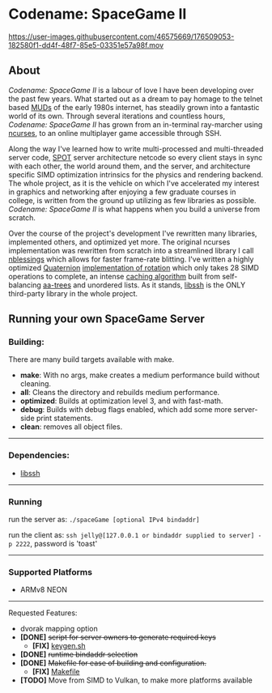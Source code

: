 # Codename: SpaceGame II

https://user-images.githubusercontent.com/46575669/176509053-182580f1-dd4f-48f7-85e5-03351e57a98f.mov

## About

*Codename: SpaceGame II* is a labour of love I have been developing over the past few years. What started out as a dream to pay homage to the telnet based [MUDs](https://en.wikipedia.org/wiki/MUD) of the early 1980s internet, has steadily grown into a fantastic world of its own. Through several iterations and countless hours, *Codename: SpaceGame II* has grown from an in-terminal ray-marcher using [ncurses](https://invisible-island.net/ncurses/ncurses.html), to an online multiplayer game accessible through SSH.

Along the way I've learned how to write multi-processed and multi-threaded server code, [SPOT](https://en.wikipedia.org/wiki/Single_source_of_truth) server architecture netcode so every client stays in sync with each other, the world around them, and the server, and architecture specific SIMD optimization intrinsics for the physics and rendering backend. The whole project, as it is the vehicle on which I've accelerated my interest in graphics and networking after enjoying a few graduate courses in college, is written from the ground up utilizing as few libraries as possible. *Codename: SpaceGame II* is what happens when you build a universe from scratch.

Over the course of the project's development I've rewritten many libraries, implemented others, and optimized yet more. The original ncurses implementation was rewritten from scratch into a streamlined library I call [nblessings](nblessings) which allows for faster frame-rate blitting. I've written a highly optimized [Quaternion](https://en.wikipedia.org/wiki/Quaternion) [implementation of rotation](math/vector_3d.h) which only takes 28 SIMD operations to complete, an intense [caching algorithm](world) built from self-balancing [aa-trees](https://en.wikipedia.org/wiki/AA_tree) and unordered lists. As it stands, [libssh](https://www.libssh.org/) is the ONLY third-party library in the whole project.


## Running your own SpaceGame Server

### Building:

There are many build targets available with make.

- **make**: With no args, make creates a medium performance build without cleaning.
- **all**: Cleans the directory and rebuilds medium performance.
- **optimized**: Builds at optimization level 3, and with fast-math.
- **debug**: Builds with debug flags enabled, which add some more server-side print statements.
- **clean**: removes all object files.

---

### Dependencies:

- [libssh](https://www.libssh.org/)

---

### Running

run the server as: `./spaceGame [optional IPv4 bindaddr]`

run the client as: `ssh jelly@[127.0.0.1 or bindaddr supplied to server] -p 2222`, password is 'toast'

---

### Supported Platforms

- ARMv8 NEON

---

Requested Features:
- dvorak mapping option
- **[DONE]** ~~script for server owners to generate required keys~~
  - **[FIX]** [keygen.sh](keygen.sh)
- **[DONE]** ~~runtime bindaddr selection~~
- **[DONE]** ~~Makefile for ease of building and configuration.~~
  - **[FIX]** [Makefile](Makefile)
- **[TODO]** Move from SIMD to Vulkan, to make more platforms available
